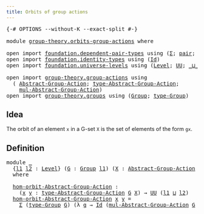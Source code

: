```yaml
---
title: Orbits of group actions
---
```


<pre class="Agda"><a id="49" class="Symbol">{-#</a> <a id="53" class="Keyword">OPTIONS</a> <a id="61" class="Pragma">--without-K</a> <a id="73" class="Pragma">--exact-split</a> <a id="87" class="Symbol">#-}</a>

<a id="92" class="Keyword">module</a> <a id="99" href="group-theory.orbits-group-actions.html" class="Module">group-theory.orbits-group-actions</a> <a id="133" class="Keyword">where</a>

<a id="140" class="Keyword">open</a> <a id="145" class="Keyword">import</a> <a id="152" href="foundation.dependent-pair-types.html" class="Module">foundation.dependent-pair-types</a> <a id="184" class="Keyword">using</a> <a id="190" class="Symbol">(</a><a id="191" href="foundation-core.dependent-pair-types.html#515" class="Record">Σ</a><a id="192" class="Symbol">;</a> <a id="194" href="foundation-core.dependent-pair-types.html#588" class="InductiveConstructor">pair</a><a id="198" class="Symbol">;</a> <a id="200" href="foundation-core.dependent-pair-types.html#605" class="Field">pr1</a><a id="203" class="Symbol">;</a> <a id="205" href="foundation-core.dependent-pair-types.html#617" class="Field">pr2</a><a id="208" class="Symbol">)</a>
<a id="210" class="Keyword">open</a> <a id="215" class="Keyword">import</a> <a id="222" href="foundation.identity-types.html" class="Module">foundation.identity-types</a> <a id="248" class="Keyword">using</a> <a id="254" class="Symbol">(</a><a id="255" href="foundation-core.identity-types.html#1767" class="Datatype">Id</a><a id="257" class="Symbol">)</a>
<a id="259" class="Keyword">open</a> <a id="264" class="Keyword">import</a> <a id="271" href="foundation.universe-levels.html" class="Module">foundation.universe-levels</a> <a id="298" class="Keyword">using</a> <a id="304" class="Symbol">(</a><a id="305" href="Agda.Primitive.html#597" class="Postulate">Level</a><a id="310" class="Symbol">;</a> <a id="312" href="foundation-core.universe-levels.html#235" class="Primitive">UU</a><a id="314" class="Symbol">;</a> <a id="316" href="Agda.Primitive.html#810" class="Primitive Operator">_⊔_</a><a id="319" class="Symbol">)</a>

<a id="322" class="Keyword">open</a> <a id="327" class="Keyword">import</a> <a id="334" href="group-theory.group-actions.html" class="Module">group-theory.group-actions</a> <a id="361" class="Keyword">using</a>
  <a id="369" class="Symbol">(</a> <a id="371" href="group-theory.group-actions.html#1205" class="Function">Abstract-Group-Action</a><a id="392" class="Symbol">;</a> <a id="394" href="group-theory.group-actions.html#1514" class="Function">type-Abstract-Group-Action</a><a id="420" class="Symbol">;</a>
    <a id="426" href="group-theory.group-actions.html#1993" class="Function">mul-Abstract-Group-Action</a><a id="451" class="Symbol">)</a>
<a id="453" class="Keyword">open</a> <a id="458" class="Keyword">import</a> <a id="465" href="group-theory.groups.html" class="Module">group-theory.groups</a> <a id="485" class="Keyword">using</a> <a id="491" class="Symbol">(</a><a id="492" href="group-theory.groups.html#2650" class="Function">Group</a><a id="497" class="Symbol">;</a> <a id="499" href="group-theory.groups.html#2893" class="Function">type-Group</a><a id="509" class="Symbol">)</a>
</pre>
## Idea

The orbit of an element `x` in a G-set `X` is the set of elements of the form `gx`.

## Definition

<pre class="Agda"><a id="633" class="Keyword">module</a> <a id="640" href="group-theory.orbits-group-actions.html#640" class="Module">_</a>
  <a id="644" class="Symbol">{</a><a id="645" href="group-theory.orbits-group-actions.html#645" class="Bound">l1</a> <a id="648" href="group-theory.orbits-group-actions.html#648" class="Bound">l2</a> <a id="651" class="Symbol">:</a> <a id="653" href="Agda.Primitive.html#597" class="Postulate">Level</a><a id="658" class="Symbol">}</a> <a id="660" class="Symbol">(</a><a id="661" href="group-theory.orbits-group-actions.html#661" class="Bound">G</a> <a id="663" class="Symbol">:</a> <a id="665" href="group-theory.groups.html#2650" class="Function">Group</a> <a id="671" href="group-theory.orbits-group-actions.html#645" class="Bound">l1</a><a id="673" class="Symbol">)</a> <a id="675" class="Symbol">(</a><a id="676" href="group-theory.orbits-group-actions.html#676" class="Bound">X</a> <a id="678" class="Symbol">:</a> <a id="680" href="group-theory.group-actions.html#1205" class="Function">Abstract-Group-Action</a> <a id="702" href="group-theory.orbits-group-actions.html#661" class="Bound">G</a> <a id="704" href="group-theory.orbits-group-actions.html#648" class="Bound">l2</a><a id="706" class="Symbol">)</a>
  <a id="710" class="Keyword">where</a>

  <a id="719" href="group-theory.orbits-group-actions.html#719" class="Function">hom-orbit-Abstract-Group-Action</a> <a id="751" class="Symbol">:</a>
    <a id="757" class="Symbol">(</a><a id="758" href="group-theory.orbits-group-actions.html#758" class="Bound">x</a> <a id="760" href="group-theory.orbits-group-actions.html#760" class="Bound">y</a> <a id="762" class="Symbol">:</a> <a id="764" href="group-theory.group-actions.html#1514" class="Function">type-Abstract-Group-Action</a> <a id="791" href="group-theory.orbits-group-actions.html#661" class="Bound">G</a> <a id="793" href="group-theory.orbits-group-actions.html#676" class="Bound">X</a><a id="794" class="Symbol">)</a> <a id="796" class="Symbol">→</a> <a id="798" href="foundation-core.universe-levels.html#235" class="Primitive">UU</a> <a id="801" class="Symbol">(</a><a id="802" href="group-theory.orbits-group-actions.html#645" class="Bound">l1</a> <a id="805" href="Agda.Primitive.html#810" class="Primitive Operator">⊔</a> <a id="807" href="group-theory.orbits-group-actions.html#648" class="Bound">l2</a><a id="809" class="Symbol">)</a>
  <a id="813" href="group-theory.orbits-group-actions.html#719" class="Function">hom-orbit-Abstract-Group-Action</a> <a id="845" href="group-theory.orbits-group-actions.html#845" class="Bound">x</a> <a id="847" href="group-theory.orbits-group-actions.html#847" class="Bound">y</a> <a id="849" class="Symbol">=</a>
    <a id="855" href="foundation-core.dependent-pair-types.html#515" class="Record">Σ</a> <a id="857" class="Symbol">(</a><a id="858" href="group-theory.groups.html#2893" class="Function">type-Group</a> <a id="869" href="group-theory.orbits-group-actions.html#661" class="Bound">G</a><a id="870" class="Symbol">)</a> <a id="872" class="Symbol">(λ</a> <a id="875" href="group-theory.orbits-group-actions.html#875" class="Bound">g</a> <a id="877" class="Symbol">→</a> <a id="879" href="foundation-core.identity-types.html#1767" class="Datatype">Id</a> <a id="882" class="Symbol">(</a><a id="883" href="group-theory.group-actions.html#1993" class="Function">mul-Abstract-Group-Action</a> <a id="909" href="group-theory.orbits-group-actions.html#661" class="Bound">G</a> <a id="911" href="group-theory.orbits-group-actions.html#676" class="Bound">X</a> <a id="913" href="group-theory.orbits-group-actions.html#875" class="Bound">g</a> <a id="915" href="group-theory.orbits-group-actions.html#845" class="Bound">x</a><a id="916" class="Symbol">)</a> <a id="918" href="group-theory.orbits-group-actions.html#847" class="Bound">y</a><a id="919" class="Symbol">)</a>
</pre>
